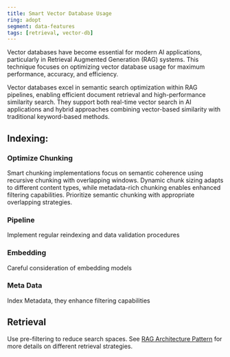 ```yaml
---
title: Smart Vector Database Usage
ring: adopt
segment: data-features
tags: [retrieval, vector-db]
---
```


Vector databases have become essential for modern AI applications, particularly in Retrieval Augmented Generation (RAG) systems. This technique focuses on optimizing vector database usage for maximum performance, accuracy, and efficiency.

Vector databases excel in semantic search optimization within RAG pipelines, enabling efficient document retrieval and high-performance similarity search. They support both real-time vector search in AI applications and hybrid approaches combining vector-based similarity with traditional keyword-based methods.


## Indexing:

### Optimize Chunking
Smart chunking implementations focus on semantic coherence using recursive chunking with overlapping windows. Dynamic chunk sizing adapts to different content types, while metadata-rich chunking enables enhanced filtering capabilities. Prioritize semantic chunking with appropriate overlapping strategies.

### Pipeline
Implement regular reindexing and data validation procedures

### Embedding
Careful consideration of embedding models

### Meta Data

Index Metadata, they enhance filtering capabilities

## Retrieval

Use pre-filtering to reduce search spaces. See [RAG Architecture Pattern](/architecture-pattern/rag/) for more details on different retrieval strategies.


